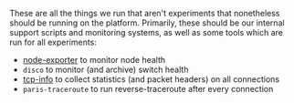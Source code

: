 These are all the things we run that aren't experiments that nonetheless should
be running on the platform.  Primarily, these should be our internal support
scripts and monitoring systems, as well as some tools which are run for all
experiments:

* [node-exporter](https://github.com/prometheus/node_exporter) to monitor node health
* `disco` to monitor (and archive) switch health
* [tcp-info](https://github.com/m-lab/tcp-info) to collect statistics (and packet headers) on all connections
* `paris-traceroute` to run reverse-traceroute after every connection
